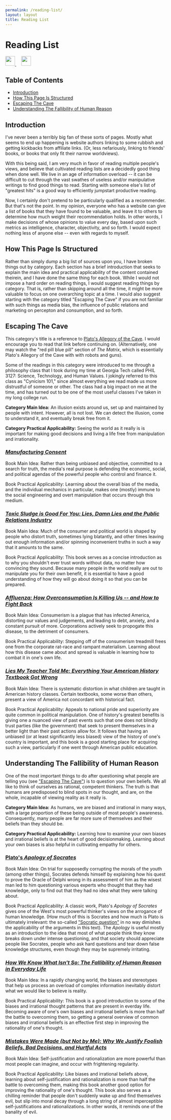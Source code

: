 ```yaml
---
permalink: /reading-list/
layout: layout
title: Reading List
---
```


<div class="center">

   <h1>Reading List</h1>

   <a href="https://github.com/StevenTammen/steventammen.github.io/edit/master/pages/reading-list.md" target="_blank">
     <img src="https://steventammen.github.io/assets/images/GitHub.png" height="30" width="30">
   </a> &nbsp; &nbsp;

   <a href="http://prose.io/#StevenTammen/steventammen.github.io/edit/master/pages/reading-list.md" target="_blank">
     <img src="https://steventammen.github.io/assets/images/Prose.png" height="30" width="30">
   </a>

</div>

## Table of Contents

- [Introduction](#introduction)
- [How This Page Is Structured](#how-this-page-is-structured)
- [Escaping The Cave](#escaping-the-cave)
- [Understanding The Fallibility of Human Reason](#understanding-the-fallibility-of-human-reason)

## Introduction

I've never been a terribly big fan of these sorts of pages. Mostly what seems to end up happening is website authors linking to some rubbish and getting kickbacks from affiliate links. (Or, less nefariously, linking to friends' books, or books that only fit their narrow worldviews).

With this being said, I am very much in favor of reading multiple people's views, and believe that cultivated reading lists are a decidedly good thing when done well. We live in an age of information overload -- it can be difficult to cut through the vast swathes of useless and/or manipulative writings to find good things to read. Starting with someone else's list of "greatest hits" is a good way to efficiently jumpstart productive reading.

Now, I certainly don't pretend to be particularly qualified as a recommender. But that's not the point. In my opinion, everyone who has a website can give a list of books that they have found to be valuable, and leave it to others to determine how much weight their recommendation holds. In other words, I make decisions of whose opinions to value every day, based upon such metrics as intelligence, character, objectivity, and so forth. I would expect nothing less of anyone else -- even with regards to myself.

## How This Page Is Structured

Rather than simply dump a big list of sources upon you, I have broken things out by category. Each section has a brief introduction that seeks to explain the main idea and practical applicability of the content contained theirein, and I have done the same thing for each book. While I would not impose a hard order on reading things, I would suggest reading things by category. That is, rather than skipping around all the time, it might be more valuable to focus on one overarching topic at a time. I would also suggest starting with the category titled "Escaping The Cave" if you are not familiar with such things as media bias, the influence of public relations and marketing on percepton and consumption, and so forth.

## Escaping The Cave

This category's title is a reference to [Plato's Allegory of the Cave](http://historyguide.org/intellect/allegory.html). I would encourage you to read that link before continuing on. (Alternatively, one may watch the "red pill blue pill" section of *The Matrix*, which is essentially Plato's Allegory of the Cave with with robots and guns).

Some of the readings in this category were introduced to me through a philosophy class that I took during my time at Georgia Tech called PHIL 3127: Science, Technology, and Human Values. I jokingly referred to this class as "Cynicism 101," since almost everything we read made us more distrustful of someone or other. The class had a big impact on me at the time, and has turned out to be one of the most useful classes I've taken in my long college run.

**Category Main Idea:** An illusion exists around us, set up and maintained by people with intent. However, all is not lost. We can detect the illusion, come to understand it, and eventually break free from it.

**Category Practical Applicability:** Seeing the world as it really is is important for making good decisions and living a life free from manipulation and irrationality.

### [*Manufacturing Consent*](https://www.amazon.com/Manufacturing-Consent-Political-Economy-Media/dp/0375714499)

Book Main Idea: Rather than being unbiased and objective, committed to a search for truth, the media's real purpose is defending the economic, social, and political agendas of the powerful people who control and finance it.

Book Practical Applicability: Learning about the overall bias of the media, and the individual mechanics in particular, makes one (mostly) immune to the social engineering and overt manipulation that occurs through this medium.

### [*Toxic Sludge is Good For You: Lies, Damn Lies and the Public Relations Industry*](https://www.amazon.com/Toxic-Sludge-Good-You-Relations/dp/1567510604)

Book Main Idea: Much of the consumer and political world is shaped by people who distort truth, sometimes lying blatantly, and other times leaving out enough information and/or spinning inconvenient truths in such a way that it amounts to the same.

Book Practical Applicability: This book serves as a concise introduction as to why you shouldn't ever trust words without data, no matter how convincing they sound. Because many people in the world really are out to manipulate you for their own benefit, it is essential to have a good understanding of how they will go about doing it so that you can be prepared.

### [*Affluenza: How Overconsumption Is Killing Us -- and How to Fight Back*](https://www.amazon.com/Affluenza-Overconsumption-Killing-Us-Fight/dp/1609949277)

Book Main Idea: Consumerism is a plague that has infected America, distorting our values and judgements, and leading to debt, anxiety, and a constant pursuit of more. Corporations actively seek to propogate this disease, to the detriment of consumers.

Book Practical Applicability: Stepping off of the consumerism treadmill frees one from the corporate rat-race and rampant materialism. Learning about how this disease came about and spread is valuable in learning how to combat it in one's own life.

### [*Lies My Teacher Told Me: Everything Your American History Textbook Got Wrong*](https://www.amazon.com/Lies-My-Teacher-Told-Everything/dp/0743296281)

Book Main Idea: There is systematic distortion in what children are taught in American history classes. Certain textbooks, some worse than others, present a view of America not concordant with historical fact.

Book Practical Applicability: Appeals to national pride and superiority are quite common in political manipulation. One of history's greatest benefits is giving one a nuanced view of past events such that one does not blindly trust parties (like the government) that seek to present themselves in a better light than their past actions allow for. It follows that having an unbiased (or at least significantly less biased) view of the history of one's country is important, and this book is a good starting place for acquiring such a view, particularly if one went through American public education.

## Understanding The Fallibility of Human Reason

One of the most important things to do after questioning what people are telling you (see ["Escaping The Cave"](#escaping-the-cave)) is to question your own beliefs. We all like to think of ourselves as rational, competent thinkers. The truth is that humans are predisposed to blind spots in our thought, and are, on the whole, incapable of viewing reality as it really is.

**Category Main Idea:** As humans, we are biased and irrational in many ways, with a large proportion of these being outside of most people's awareness. Consequently, many people are far more sure of themselves and their beliefs than they should be.

**Category Practical Applicability:** Learning how to examine your own biases and irrational beliefs is at the heart of good decisionmaking. Learning about your own biases is also helpful in cultivating empathy for others.

### [Plato's *Apology of Socrates*](http://www.gutenberg.org/ebooks/1656)

Book Main Idea: On trial for supposedly corrupting the morals of the youth (among other things), Socrates defends himself by explaining how his quest to prove the Oracle of Delphi wrong in its assessment of him as the wisest man led to him questioning various experts who thought that they had knowledge, only to find out that they had no idea what they were talking about.

Book Practical Applicability: A classic work, Plato's *Apology of Socrates* gives one of the West's most powerful thinker's views on the arrogance of human knowledge. (How much of this is Socrates and how much is Plato is ultimately irrelevant: the so-called ["Socratic question"](https://en.wikipedia.org/wiki/Socratic_problem) in no way dimishes the applicability of the arguments in this text). The *Apology* is useful mostly as an introduction to the idea that most of what people think they know breaks down under intense questioning, and that society should appreciate people like Socrates, people who ask hard questions and tear down false knowledge structures, even though they may be supremely irritating.

### [*How We Know What Isn't So: The Fallibility of Human Reason in Everyday Life*](https://www.amazon.com/How-Know-What-Isnt-Fallibility/dp/0029117062)

Book Main Idea: In a rapidly changing world, the biases and stereotypes that help us process an overload of complex information inevitably distort what we would like to believe is reality.

Book Practical Applicability: This book is a good introduction to some of the biases and irrational thought patterns that are present in everday life. Becoming aware of one's own biases and irrational beliefs is more than half the battle to overcoming them, so getting a general overview of common biases and irrational beliefs is an effective first step in improving the rationality of one's thought.

### [*Mistakes Were Made (but Not by Me): Why We Justify Foolish Beliefs, Bad Decisions, and Hurtful Acts*](https://www.amazon.com/Mistakes-Were-Made-but-Not/dp/0544574788/)

Book Main Idea: Self-justification and rationalization are more powerful than most people can imagine, and occur with frightening regularity.

Book Practical Applicability: Like biases and irrational beliefs above, learning about self-justification and rationalization is more than half the battle to overcoming them, making this book another good option for improving the rationality of one's thought. This book also serves as a chilling reminder that people don't suddenly wake up and find themselves evil, but slip into moral decay through a long string of almost imperceptible self-justifications and rationalizations. In other words, it reminds one of the banality of evil.
